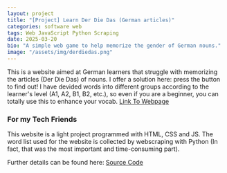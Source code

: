 ```yaml
---
layout: project
title: "[Project] Learn Der Die Das (German articles)"
categories: software web
tags: Web JavaScript Python Scraping
date: 2025-03-20
bio: "A simple web game to help memorize the gender of German nouns."
image: "/assets/img/derdiedas.png"
---
```


This is a website aimed at German learners that struggle with memorizing the articles (Der Die Das) of nouns. I offer a solution here: press the button to find out! I have devided words into different groups according to the learner's level (A1, A2, B1, B2, etc.), so even if you are a beginner, you can totally use this to enhance your vocab. [Link To Webpage](https://namerror.github.io/German-Article/)
### For my Tech Friends
This website is a light project programmed with HTML, CSS and JS. The word list used for the website is collected by webscraping with Python (In fact, that was the most important and time-consuming part).

Further details can be found here: [Source Code](https://github.com/namerror/German-Article)